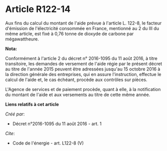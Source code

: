 # Article R122-14

Aux fins du calcul du montant de l'aide prévue à l'article L. 122-8, le facteur d'émission de l'électricité consommée en
France, mentionné au 2 du III du même article, est fixé à 0,76 tonne de dioxyde de carbone par mégawattheure.

**Nota:**

Conformément à l'article 2 du décret n° 2016-1095 du 11 août 2016, à titre transitoire, les demandes de versement de l'aide
régie par le présent décret au titre de l'année 2015 peuvent être adressées jusqu'au 15 octobre 2016 à la direction générale
des entreprises, qui en assure l'instruction, effectue le calcul de l'aide et, le cas échéant, procède aux contrôles sur
pièces.

L'Agence de services et de paiement procède, quant à elle, à la notification du montant de l'aide et aux versements au titre
de cette même année.

**Liens relatifs à cet article**

_Créé par_:

  - Décret n°2016-1095 du 11 août 2016 - art. 1

_Cite_:

  - Code de l'énergie - art. L122-8 (V)
